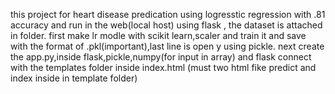 this project for heart disease predication using logresstic regression with .81 accuracy and run in the web(local host) using flask ,
the dataset is attached in folder.
first make lr modle with scikit learn,scaler and train it and save with the format of .pkl(important),last line is open y using pickle.
next create the app.py,inside flask,pickle,numpy(for input in array) and flask connect with the templates folder inside index.html (must two html fike predict and index inside in template folder)
